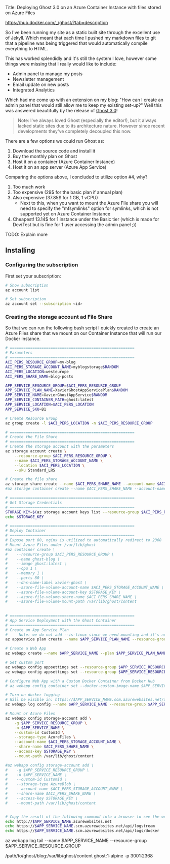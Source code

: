 Title: Deploying Ghost 3.0 on an Azure Container Instance with files stored on Azure Files

https://hub.docker.com/_/ghost/?tab=description

So I've been running my site as a static built site through the excellent use of Jekyll. Which meant that each time I pushed my markdown files to git that a pipeline was being triggered that would automatically compile everything to HTML.

This has worked splendidly and it's still the system I love, however some things were missing that I really would like to include:
* Admin panel to manage my posts
* Newsletter management 
* Email update on new posts
* Integrated Analytics

Which had me come up with an extension on my blog: "How can I create an admin panel that would still allow me to keep my existing set-up?" Well this was answered beautifully by the release of [Ghost 3.0](https://ghost.org/blog/3-0/)!

> Note: I've always loved Ghost (especially the editor!), but it always lacked static sites due to its architecture nature. However since recent developments they've completely decoupled this now.

There are a few options we could run Ghost as:
1. Download the source code and install it
2. Buy the monthly plan on Ghost
3. Host it on a container (Azure Container Instance)
4. Host it on an app server (Azure App Service)

Comparing the options above, I concluded to utilize option #4, why?

1. Too much work
2. Too expensive (29$ for the basic plan if annual plan)
3. Also expensive (37.85$ for 1 GB, 1 vCPU) 
	* Next to this, when you want to mount the Azure File share you will need to specify the "mfsymlinks" option for symlinks, which is not supported yet on Azure Container Instance
4. Cheapest! 13.14$ for 1 instance under the Basic tier (which is made for Dev/Test but is fine for 1 user accessing the admin panel ;))


TODO: Explain more

## Installing

### Configuring the subscription

First set your subscription:

```bash
# Show subscription
az account list

# Set subscription
az account set --subscription <id>
```

### Creating the storage account ad File Share

So that we can run the following bash script I quickly created to create an Azure Files share that we mount on our Container Instance that will run our Docker instance.


```bash
# =======================================================
# Parameters
# =======================================================
ACI_PERS_RESOURCE_GROUP=my-blog
ACI_PERS_STORAGE_ACCOUNT_NAME=myblogstorage$RANDOM
ACI_PERS_LOCATION=westeurope
ACI_PERS_SHARE_NAME=blog-posts

APP_SERVICE_RESOURCE_GROUP=$ACI_PERS_RESOURCE_GROUP
APP_SERVICE_PLAN_NAME=XavierGhostAppServicePlan$RANDOM
APP_SERVICE_NAME=XavierGhostAppService$RANDOM
APP_SERVICE_CONTAINER_PATH=ghost:latest
APP_SERVICE_LOCATION=$ACI_PERS_LOCATION
APP_SERVICE_SKU=B1

# Create Resource Group
az group create -l $ACI_PERS_LOCATION -n $ACI_PERS_RESOURCE_GROUP

# =======================================================
# Create the File Share
# =======================================================
# Create the storage account with the parameters
az storage account create \
    --resource-group $ACI_PERS_RESOURCE_GROUP \
    --name $ACI_PERS_STORAGE_ACCOUNT_NAME \
    --location $ACI_PERS_LOCATION \
    --sku Standard_LRS

# Create the file share
az storage share create --name $ACI_PERS_SHARE_NAME --account-name $ACI_PERS_STORAGE_ACCOUNT_NAME
#az storage container create --name $ACI_PERS_SHARE_NAME --account-name $ACI_PERS_STORAGE_ACCOUNT_NAME

# =======================================================
# Get Storage Credentials
# =======================================================
STORAGE_KEY=$(az storage account keys list --resource-group $ACI_PERS_RESOURCE_GROUP --account-name $ACI_PERS_STORAGE_ACCOUNT_NAME --query "[0].value" --output tsv)
echo $STORAGE_KEY

# =======================================================
# Deploy Container
# =======================================================
# Expose port 80, nginx is utilized to automatically redirect to 2368
# Mount Azure Files under /var/lib/ghost
#az container create \
#    --resource-group $ACI_PERS_RESOURCE_GROUP \
#    --name ghost-blog \
#    --image ghost:latest \
#    --cpu 1 \
#    --memory 1 \
#    --ports 80 \
#    --dns-name-label xavier-ghost \
#    --azure-file-volume-account-name $ACI_PERS_STORAGE_ACCOUNT_NAME \
#    --azure-file-volume-account-key $STORAGE_KEY \
#    --azure-file-volume-share-name $ACI_PERS_SHARE_NAME \
#    --azure-file-volume-mount-path /var/lib/ghost/content
	
	
# =======================================================
# App Service Deployment with the Ghost Container
# =======================================================
# Create an App Service Plan 
#     Note: we do not add --is-linux since we need mounting and it's not supported there - https://docs.microsoft.com/en-us/cli/azure/webapp/config/storage-account?view=azure-cli-latest
az appservice plan create --name $APP_SERVICE_PLAN_NAME --resource-group $APP_SERVICE_RESOURCE_GROUP --location $APP_SERVICE_LOCATION --sku $APP_SERVICE_SKU --is-linux

# Create a Web App
az webapp create --name $APP_SERVICE_NAME --plan $APP_SERVICE_PLAN_NAME --resource-group $APP_SERVICE_RESOURCE_GROUP --deployment-container-image-name $APP_SERVICE_CONTAINER_PATH

# Set custom port
az webapp config appsettings set --resource-group $APP_SERVICE_RESOURCE_GROUP --name $APP_SERVICE_NAME --settings WEBSITES_PORT=2368
az webapp config appsettings set --resource-group $APP_SERVICE_RESOURCE_GROUP --name $APP_SERVICE_NAME --settings url=https://$APP_SERVICE_NAME.azurewebsites.net/

# Configure Web App with a Custom Docker Container from Docker Hub
# az webapp config container set --docker-custom-image-name $APP_SERVICE_CONTAINER_PATH --name $APP_SERVICE_NAME --resource-group $APP_SERVICE_RESOURCE_GROUP

# Turn on docker logging
# Will be visible in: https://$APP_SERVICE_NAME.scm.azurewebsites.net/api/logs/docker
az webapp log config --name $APP_SERVICE_NAME --resource-group $APP_SERVICE_RESOURCE_GROUP --docker-container-logging filesystem

# Mount or Azure Files
az webapp config storage-account add \
    -g $APP_SERVICE_RESOURCE_GROUP \
    -n $APP_SERVICE_NAME \
    --custom-id CustomId \
    --storage-type AzureFiles \
    --account-name $ACI_PERS_STORAGE_ACCOUNT_NAME \
    --share-name $ACI_PERS_SHARE_NAME \
    --access-key $STORAGE_KEY \
    --mount-path /var/lib/ghost/content

#az webapp config storage-account add \
#    -g $APP_SERVICE_RESOURCE_GROUP \
#    -n $APP_SERVICE_NAME \
#    --custom-id CustomId \
#    --storage-type AzureBlob \
#    --account-name $ACI_PERS_STORAGE_ACCOUNT_NAME \
#    --share-name $ACI_PERS_SHARE_NAME \
#    --access-key $STORAGE_KEY \
#    --mount-path /var/lib/ghost/content


# Copy the result of the following command into a browser to see the web app.
echo http://$APP_SERVICE_NAME.azurewebsites.net
echo https://$APP_SERVICE_NAME.scm.azurewebsites.net/api/logstream
echo https://$APP_SERVICE_NAME.scm.azurewebsites.net/api/logs/docker
```


az webapp log tail --name $APP_SERVICE_NAME --resource-group $APP_SERVICE_RESOURCE_GROUP

/path/to/ghost/blog:/var/lib/ghost/content ghost:1-alpine
 -p 3001:2368 
